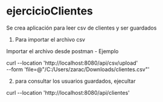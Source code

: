 # ejercicioClientes

Se crea aplicación para leer csv de clientes y ser guardados

1. Para importar el archivo csv

Importar el archivo desde postman - Ejemplo

curl --location 'http://localhost:8080/api/csv/upload' \
--form 'file=@"/C:/Users/zarac/Downloads/clientes.csv"'

2. para consultar los usuarios guardados, ejecultar

curl --location 'http://localhost:8080/api/clientes'
